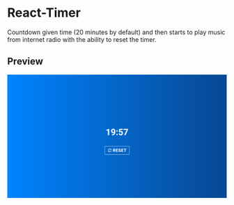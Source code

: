 # React-Timer

Countdown given time (20 minutes by default) and then starts to play music from internet radio with the ability to reset the timer.

## Preview

![Preview Image](./preview.png)
